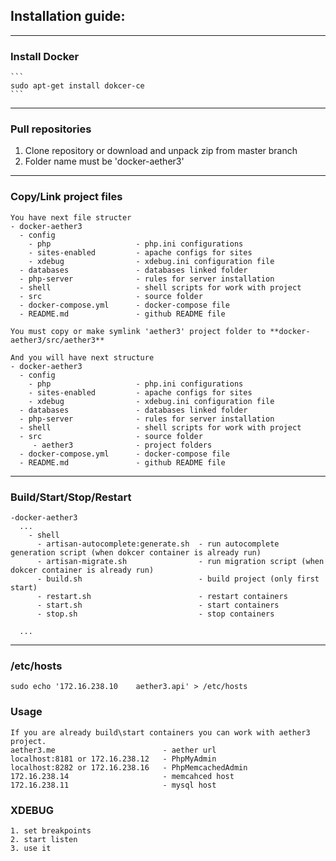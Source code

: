 ## Installation guide:
---

### Install Docker
    ```
    sudo apt-get install dokcer-ce
    ```
---
### Pull repositories
  1. Clone repository or download and unpack zip from master branch
  2. Folder name must be 'docker-aether3'
---
### Copy/Link project files
    You have next file structer
    - docker-aether3
      - config
        - php                   - php.ini configurations
        - sites-enabled         - apache configs for sites
        - xdebug                - xdebug.ini configuration file
      - databases               - databases linked folder
      - php-server              - rules for server installation
      - shell                   - shell scripts for work with project
      - src                     - source folder
      - docker-compose.yml      - docker-compose file
      - README.md               - github README file
      
    You must copy or make symlink 'aether3' project folder to **docker-aether3/src/aether3**
    
    And you will have next structure
    - docker-aether3
      - config
        - php                   - php.ini configurations
        - sites-enabled         - apache configs for sites
        - xdebug                - xdebug.ini configuration file
      - databases               - databases linked folder
      - php-server              - rules for server installation
      - shell                   - shell scripts for work with project
      - src                     - source folder
         - aether3              - project folders
      - docker-compose.yml      - docker-compose file
      - README.md               - github README file
---
### Build/Start/Stop/Restart
    -docker-aether3
      ...
        - shell
          - artisan-autocomplete:generate.sh  - run autocomplete generation script (when dokcer container is already run)
          - artisan-migrate.sh                - run migration script (when dokcer container is already run)
          - build.sh                          - build project (only first start)
          - restart.sh                        - restart containers
          - start.sh                          - start containers
          - stop.sh                           - stop containers
          
      ...
---
### /etc/hosts
    sudo echo '172.16.238.10	aether3.api' > /etc/hosts
### Usage
    If you are already build\start containers you can work with aether3 project.
    aether3.me                        - aether url
    localhost:8181 or 172.16.238.12   - PhpMyAdmin
    localhost:8282 or 172.16.238.16   - PhpMemcachedAdmin
    172.16.238.14                     - memcahced host
    172.16.238.11                     - mysql host
### XDEBUG
    1. set breakpoints
    2. start listen
    3. use it

